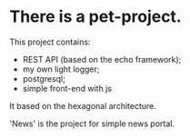 # There is a pet-project.

This project contains:
- REST API (based on the echo framework);
- my own light logger;
- postgresql;
- simple front-end with js

It based on the hexagonal architecture. 

'News' is the project for simple news portal.